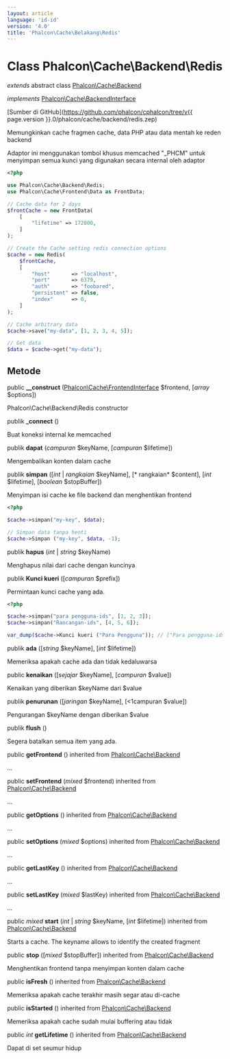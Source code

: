 ```yaml
---
layout: article
language: 'id-id'
version: '4.0'
title: 'Phalcon\Cache\Belakang\Redis'
---
```

# Class **Phalcon\Cache\Backend\Redis**

*extends* abstract class [Phalcon\Cache\Backend](Phalcon_Cache_Backend)

*implements* [Phalcon\Cache\BackendInterface](Phalcon_Cache_BackendInterface)

[Sumber di GitHub](https://github.com/phalcon/cphalcon/tree/v{{ page.version }}.0/phalcon/cache/backend/redis.zep)

Memungkinkan cache fragmen cache, data PHP atau data mentah ke reden backend

Adaptor ini menggunakan tombol khusus memcached "_PHCM" untuk menyimpan semua kunci yang digunakan secara internal oleh adaptor

```php
<?php

use Phalcon\Cache\Backend\Redis;
use Phalcon\Cache\Frontend\Data as FrontData;

// Cache data for 2 days
$frontCache = new FrontData(
    [
        "lifetime" => 172800,
    ]
);

// Create the Cache setting redis connection options
$cache = new Redis(
    $frontCache,
    [
        "host"       => "localhost",
        "port"       => 6379,
        "auth"       => "foobared",
        "persistent" => false,
        "index"      => 0,
    ]
);

// Cache arbitrary data
$cache->save("my-data", [1, 2, 3, 4, 5]);

// Get data
$data = $cache->get("my-data");

```

## Metode

public **__construct** ([Phalcon\Cache\FrontendInterface](Phalcon_Cache_FrontendInterface) $frontend, [*array* $options])

Phalcon\Cache\Backend\Redis constructor

publik **_connect** ()

Buat koneksi internal ke memcached

publik **dapat** (*campuran* $keyName, [*campuran* $lifetime])

Mengembalikan konten dalam cache

publik **simpan** ([*int* | *rangkaian* $keyName], [* rangkaian* $content], [*int* $lifetime], [*boolean* $stopBuffer])

Menyimpan isi cache ke file backend dan menghentikan frontend

```php
<?php

$cache->simpan("my-key", $data);

// Simpan data tanpa henti
$cache->Simpan ("my-key", $data, -1);

```

publik **hapus** (*int* | *string* $keyName)

Menghapus nilai dari cache dengan kuncinya

publik **Kunci kueri** ([*campuran* $prefix])

Permintaan kunci cache yang ada.

```php
<?php

$cache->simpan("para pengguna-ids", [1, 2, 3]);
$cache->simpan("Rancangan-ids", [4, 5, 6]);

var_dump($cache->Kunci kueri ("Para Pengguna")); // ["Para pengguna-ids"]

```

publik **ada** ([*string* $keyName], [*int* $lifetime])

Memeriksa apakah cache ada dan tidak kedaluwarsa

public **kenaikan** ([*sejajar* $keyName], [*campuran* $value])

Kenaikan yang diberikan $keyName dari $value

publik **penurunan** ([*jaringan* $keyName], [<1campuran</em> $value])

Pengurangan $keyName dengan diberikan $value

publik **flush** ()

Segera batalkan semua item yang ada.

public **getFrontend** () inherited from [Phalcon\Cache\Backend](Phalcon_Cache_Backend)

...

public **setFrontend** (*mixed* $frontend) inherited from [Phalcon\Cache\Backend](Phalcon_Cache_Backend)

...

public **getOptions** () inherited from [Phalcon\Cache\Backend](Phalcon_Cache_Backend)

...

public **setOptions** (*mixed* $options) inherited from [Phalcon\Cache\Backend](Phalcon_Cache_Backend)

...

public **getLastKey** () inherited from [Phalcon\Cache\Backend](Phalcon_Cache_Backend)

...

public **setLastKey** (*mixed* $lastKey) inherited from [Phalcon\Cache\Backend](Phalcon_Cache_Backend)

...

public *mixed* **start** (*int* | *string* $keyName, [*int* $lifetime]) inherited from [Phalcon\Cache\Backend](Phalcon_Cache_Backend)

Starts a cache. The keyname allows to identify the created fragment

public **stop** ([*mixed* $stopBuffer]) inherited from [Phalcon\Cache\Backend](Phalcon_Cache_Backend)

Menghentikan frontend tanpa menyimpan konten dalam cache

public **isFresh** () inherited from [Phalcon\Cache\Backend](Phalcon_Cache_Backend)

Memeriksa apakah cache terakhir masih segar atau di-cache

public **isStarted** () inherited from [Phalcon\Cache\Backend](Phalcon_Cache_Backend)

Memeriksa apakah cache sudah mulai buffering atau tidak

public *int* **getLifetime** () inherited from [Phalcon\Cache\Backend](Phalcon_Cache_Backend)

Dapat di set seumur hidup
